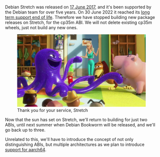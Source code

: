 Debian Stretch was released on [17 June 2017](https://www.debian.org/News/2015/20150426), and it's
been supported by the Debian team for over five years. On 30 June 2022 it reached its [long term
support end of life](https://wiki.debian.org/DebianReleases). Therefore we have stopped building new
package releases on Stretch, for the cp35m ABI. We will not delete existing cp35m wheels, just not
build any new ones.

<figure class="block-image">
<img src="images/Stretch-1024x576.jpg" />
<figcaption>Thank you for your service, Stretch</figcaption>
</figure>

Now that the sun has set on Stretch, we'll return to building for just two ABIs, until next summer
when Debian Bookworm will be released, and we'll go back up to three.

Unrelated to this, we'll have to introduce the concept of not only distinguishing ABIs, but
multiple architectures as we plan to introduce [support for
aarch64](https://blog.piwheels.org/raspberry-pi-os-64-bit-aarch64/).
